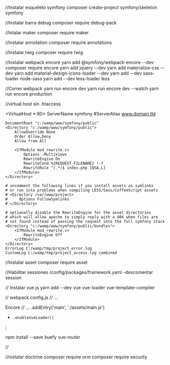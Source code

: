 //Instalar esqueleto symfony
composer create-project symfony/skeleton symfony

//Instalar barra debug 
composer require debug-pack

//Intalar maker 
composer require maker

//Instalar annotation
composer require annotations

//Instalar twig
composer require twig

//Instalar webpack encore
yarn add @symfony/webpack-encore --dev
composer require encore
yarn add jquery --dev
yarn add materialize-css --dev
yarn add material-design-icons-loader --dev
yarn add --dev sass-loader node-sass
yarn add --dev less-loader less

//Correr webpack
yarn run encore dev
yarn run encore dev --watch
yarn run encore production

//virtual host sin .htaccess

<VirtualHost *:80>
    ServerName symfony
    #ServerAlias www.domain.tld

    DocumentRoot "c:/wamp/www/symfony/public"
    <Directory "c:/wamp/www/symfony/public">
        AllowOverride None
        Order Allow,Deny
        Allow from All

        <IfModule mod_rewrite.c>
            Options -MultiViews
            RewriteEngine On
            RewriteCond %{REQUEST_FILENAME} !-f
            RewriteRule ^(.*)$ index.php [QSA,L]
        </IfModule>
    </Directory>

    # uncomment the following lines if you install assets as symlinks
    # or run into problems when compiling LESS/Sass/CoffeeScript assets
    # <Directory /var/www/project>
    #     Options FollowSymlinks
    # </Directory>

    # optionally disable the RewriteEngine for the asset directories
    # which will allow apache to simply reply with a 404 when files are
    # not found instead of passing the request into the full symfony stack
    <Directory "c:/wamp/www/symfony/public/bundles">
        <IfModule mod_rewrite.c>
            RewriteEngine Off
        </IfModule>
    </Directory>
    ErrorLog C:/wamp/tmp/project_error.log
    CustomLog C:/wamp/tmp/project_access.log combined
</VirtualHost>

//Instalar asset
composer require asset

//Habilitar sessiones
/config/packages/framework.yaml
-descomentar session

// Instalar vue.js
yarn add --dev vue vue-loader vue-template-compiler

// webpack.config.js
// ...

Encore
    // ...
    .addEntry('main', './assets/main.js')

+     .enableVueLoader()
;

npm install --save buefy vue-router

//

//instalar doctrine
composer require orm
composer require security